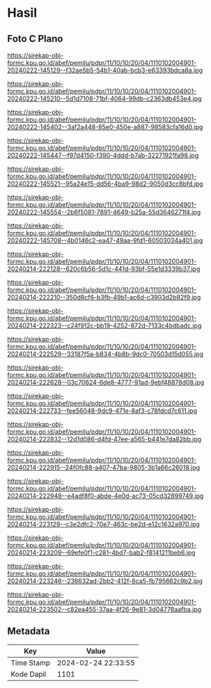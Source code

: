 # Hasil

## Foto C Plano

https://sirekap-obj-formc.kpu.go.id/abef/pemilu/pdpr/11/10/10/20/04/1110102004901-20240222-145129--f32ae5b5-54b1-40ab-bcb3-e63393bdca8a.jpg

https://sirekap-obj-formc.kpu.go.id/abef/pemilu/pdpr/11/10/10/20/04/1110102004901-20240222-145210--5d1d7108-71bf-4064-99db-c2363db453e4.jpg

https://sirekap-obj-formc.kpu.go.id/abef/pemilu/pdpr/11/10/10/20/04/1110102004901-20240222-145402--3af2a448-85e0-450e-a887-98583cfa16d0.jpg

https://sirekap-obj-formc.kpu.go.id/abef/pemilu/pdpr/11/10/10/20/04/1110102004901-20240222-145447--f97d4150-f390-4ddd-b7ab-32271921fa98.jpg

https://sirekap-obj-formc.kpu.go.id/abef/pemilu/pdpr/11/10/10/20/04/1110102004901-20240222-145521--95a24e15-dd56-4ba9-98d2-9050d3cc8bfd.jpg

https://sirekap-obj-formc.kpu.go.id/abef/pemilu/pdpr/11/10/10/20/04/1110102004901-20240222-145554--2b6f5081-7891-4649-b25a-55d3646271f4.jpg

https://sirekap-obj-formc.kpu.go.id/abef/pemilu/pdpr/11/10/10/20/04/1110102004901-20240222-145708--4b0146c2-ea47-49aa-9fd1-60503034a401.jpg

https://sirekap-obj-formc.kpu.go.id/abef/pemilu/pdpr/11/10/10/20/04/1110102004901-20240214-222128--620c6b56-5d1c-441d-93bf-55e1d3339b37.jpg

https://sirekap-obj-formc.kpu.go.id/abef/pemilu/pdpr/11/10/10/20/04/1110102004901-20240214-222210--350d8cf6-b3fb-49b1-ac6d-c3903d2b82f9.jpg

https://sirekap-obj-formc.kpu.go.id/abef/pemilu/pdpr/11/10/10/20/04/1110102004901-20240214-222323--c24f912c-bb19-4252-872d-7133c4bdbadc.jpg

https://sirekap-obj-formc.kpu.go.id/abef/pemilu/pdpr/11/10/10/20/04/1110102004901-20240214-222529--33187f5a-b834-4b8b-9dc0-70503d15d055.jpg

https://sirekap-obj-formc.kpu.go.id/abef/pemilu/pdpr/11/10/10/20/04/1110102004901-20240214-222628--03c70624-6de8-4777-91ad-9ebf48878d08.jpg

https://sirekap-obj-formc.kpu.go.id/abef/pemilu/pdpr/11/10/10/20/04/1110102004901-20240214-222733--fee56048-9dc9-471e-8af3-c78fdcd7c611.jpg

https://sirekap-obj-formc.kpu.go.id/abef/pemilu/pdpr/11/10/10/20/04/1110102004901-20240214-222832--12d1d086-d4fd-47ee-a565-b441e7da82bb.jpg

https://sirekap-obj-formc.kpu.go.id/abef/pemilu/pdpr/11/10/10/20/04/1110102004901-20240214-222915--24f0fc88-a407-47ba-9805-3b1a66c26018.jpg

https://sirekap-obj-formc.kpu.go.id/abef/pemilu/pdpr/11/10/10/20/04/1110102004901-20240214-222948--e4adf8f0-abde-4e0d-ac73-05cd32899749.jpg

https://sirekap-obj-formc.kpu.go.id/abef/pemilu/pdpr/11/10/10/20/04/1110102004901-20240214-223129--c3e2dfc2-70e7-463c-be2d-e12c1632a970.jpg

https://sirekap-obj-formc.kpu.go.id/abef/pemilu/pdpr/11/10/10/20/04/1110102004901-20240214-223209--69efe0f1-c281-4bd7-bab2-f8141211beb6.jpg

https://sirekap-obj-formc.kpu.go.id/abef/pemilu/pdpr/11/10/10/20/04/1110102004901-20240214-223246--236632ad-2bb2-412f-8ca5-fb795662c9b2.jpg

https://sirekap-obj-formc.kpu.go.id/abef/pemilu/pdpr/11/10/10/20/04/1110102004901-20240214-223502--c82ea455-37aa-4f26-9e81-3d04778aafba.jpg


## Metadata

| Key        | Value               |
| ---------- | ------------------- |
| Time Stamp | 2024-02-24 22:33:55 |
| Kode Dapil | 1101                |




